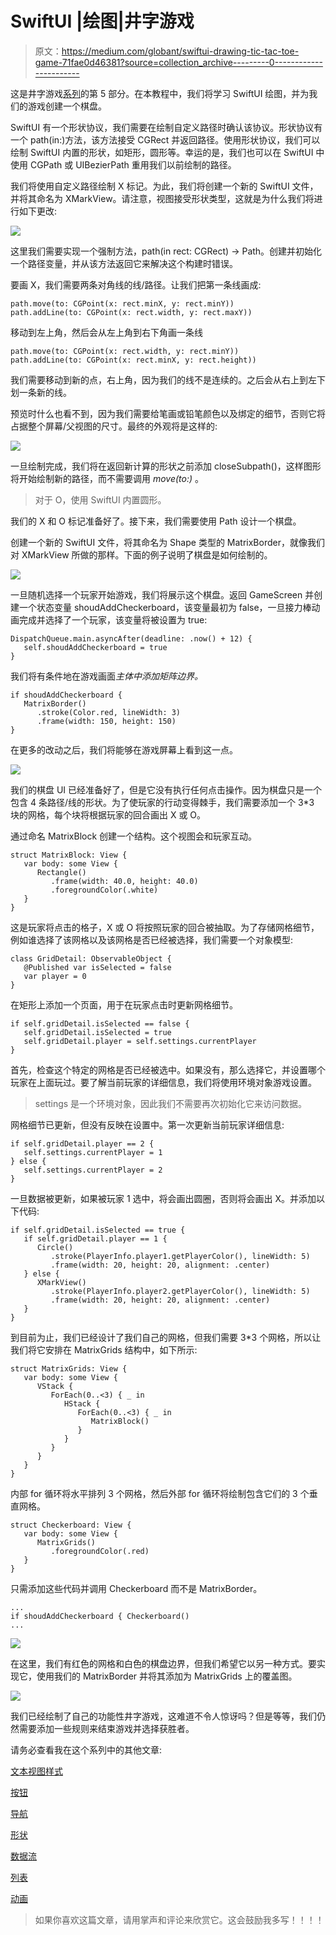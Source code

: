 # SwiftUI |绘图|井字游戏

> 原文：<https://medium.com/globant/swiftui-drawing-tic-tac-toe-game-71fae0d46381?source=collection_archive---------0----------------------->

这是井字游戏[系列](/globant/swiftui-complete-guide-with-tic-tac-toe-game-ae2fea4f980e)的第 5 部分。在本教程中，我们将学习 SwiftUI 绘图，并为我们的游戏创建一个棋盘。

SwiftUI 有一个形状协议，我们需要在绘制自定义路径时确认该协议。形状协议有一个 path(in:)方法，该方法接受 CGRect 并返回路径。使用形状协议，我们可以绘制 SwiftUI 内置的形状，如矩形，圆形等。幸运的是，我们也可以在 SwiftUI 中使用 CGPath 或 UIBezierPath 重用我们以前绘制的路径。

我们将使用自定义路径绘制 X 标记。为此，我们将创建一个新的 SwiftUI 文件，并将其命名为 XMarkView。请注意，视图接受形状类型，这就是为什么我们将进行如下更改:

![](img/4b2e366d9ac830fd98007f9af246de7b.png)

这里我们需要实现一个强制方法，path(in rect: CGRect) -> Path。创建并初始化一个路径变量，并从该方法返回它来解决这个构建时错误。

要画 X，我们需要两条对角线的线/路径。让我们把第一条线画成:

```
path.move(to: CGPoint(x: rect.minX, y: rect.minY))
path.addLine(to: CGPoint(x: rect.width, y: rect.maxY))
```

移动到左上角，然后会从左上角到右下角画一条线

```
path.move(to: CGPoint(x: rect.width, y: rect.minY))
path.addLine(to: CGPoint(x: rect.minX, y: rect.height))
```

我们需要移动到新的点，右上角，因为我们的线不是连续的。之后会从右上到左下划一条新的线。

预览时什么也看不到，因为我们需要给笔画或铅笔颜色以及绑定的细节，否则它将占据整个屏幕/父视图的尺寸。最终的外观将是这样的:

![](img/3ec318ddba38ac4bf1a0f3903e74c161.png)

一旦绘制完成，我们将在返回新计算的形状之前添加 closeSubpath()，这样图形将开始绘制新的路径，而不需要调用 *move(to:)* 。

> 对于 O，使用 SwiftUI 内置圆形。

我们的 X 和 O 标记准备好了。接下来，我们需要使用 Path 设计一个棋盘。

创建一个新的 SwiftUI 文件，将其命名为 Shape 类型的 MatrixBorder，就像我们对 XMarkView 所做的那样。下面的例子说明了棋盘是如何绘制的。

![](img/bba1d36fe4d732e26f26defe74e53ca1.png)

一旦随机选择一个玩家开始游戏，我们将展示这个棋盘。返回 GameScreen 并创建一个状态变量 shoudAddCheckerboard，该变量最初为 false，一旦接力棒动画完成并选择了一个玩家，该变量将被设置为 true:

```
DispatchQueue.main.asyncAfter(deadline: .now() + 12) {
   self.shoudAddCheckerboard = true
}
```

我们将有条件地在游戏画面*主体中添加矩阵边界。*

```
if shoudAddCheckerboard {
   MatrixBorder()
      .stroke(Color.red, lineWidth: 3)
      .frame(width: 150, height: 150)
}
```

在更多的改动之后，我们将能够在游戏屏幕上看到这一点。

![](img/d5ea109067d2b2da41f61e31211aec0c.png)

我们的棋盘 UI 已经准备好了，但是它没有执行任何点击操作。因为棋盘只是一个包含 4 条路径/线的形状。为了使玩家的行动变得棘手，我们需要添加一个 3*3 块的网格，每个块将根据玩家的回合画出 X 或 O。

通过命名 MatrixBlock 创建一个结构。这个视图会和玩家互动。

```
struct MatrixBlock: View {
   var body: some View {
      Rectangle()
         .frame(width: 40.0, height: 40.0)
         .foregroundColor(.white)
   }
}
```

这是玩家将点击的格子，X 或 O 将按照玩家的回合被抽取。为了存储网格细节，例如谁选择了该网格以及该网格是否已经被选择，我们需要一个对象模型:

```
class GridDetail: ObservableObject {
   @Published var isSelected = false
   var player = 0
}
```

在矩形上添加一个页面，用于在玩家点击时更新网格细节。

```
if self.gridDetail.isSelected == false {
   self.gridDetail.isSelected = true
   self.gridDetail.player = self.settings.currentPlayer
}
```

首先，检查这个特定的网格是否已经被选中。如果没有，那么选择它，并设置哪个玩家在上面玩过。要了解当前玩家的详细信息，我们将使用环境对象游戏设置。

> settings 是一个环境对象，因此我们不需要再次初始化它来访问数据。

网格细节已更新，但没有反映在设置中。第一次更新当前玩家详细信息:

```
if self.gridDetail.player == 2 {
   self.settings.currentPlayer = 1
} else {
   self.settings.currentPlayer = 2
}
```

一旦数据被更新，如果被玩家 1 选中，将会画出圆圈，否则将会画出 X。并添加以下代码:

```
if self.gridDetail.isSelected == true {
   if self.gridDetail.player == 1 {
      Circle()
         .stroke(PlayerInfo.player1.getPlayerColor(), lineWidth: 5)
         .frame(width: 20, height: 20, alignment: .center)
   } else {
      XMarkView()
         .stroke(PlayerInfo.player2.getPlayerColor(), lineWidth: 5)
         .frame(width: 20, height: 20, alignment: .center)
   }
}
```

到目前为止，我们已经设计了我们自己的网格，但我们需要 3*3 个网格，所以让我们将它安排在 MatrixGrids 结构中，如下所示:

```
struct MatrixGrids: View {
   var body: some View {
      VStack {
         ForEach(0..<3) { _ in
            HStack {
               ForEach(0..<3) { _ in
                  MatrixBlock()
               }
            }
         }
      }
   }
}
```

内部 for 循环将水平排列 3 个网格，然后外部 for 循环将绘制包含它们的 3 个垂直网格。

```
struct Checkerboard: View {
   var body: some View {
      MatrixGrids()
         .foregroundColor(.red)
   }
}
```

只需添加这些代码并调用 Checkerboard 而不是 MatrixBorder。

```
...
if shoudAddCheckerboard { Checkerboard()
...
```

![](img/73454397604f1442ff85e7526da758ee.png)

在这里，我们有红色的网格和白色的棋盘边界，但我们希望它以另一种方式。要实现它，使用我们的 MatrixBorder 并将其添加为 MatrixGrids 上的覆盖图。

![](img/6e15ca5bd7ae408ae0349766ddc37323.png)

我们已经绘制了自己的功能性井字游戏，这难道不令人惊讶吗？但是等等，我们仍然需要添加一些规则来结束游戏并选择获胜者。

请务必查看我在这个系列中的其他文章:

[文本视图样式](/@roy11manisha/swiftui-text-view-styling-lets-play-tic-tac-toe-game-7987909584fb)

[按钮](/@roy11manisha/swiftui-tic-tac-toe-game-button-154a35997bc)

[导航](/@roy11manisha/swiftui-navigation-tic-tac-toe-game-d05d52cf4636)

[形状](/@roy11manisha/swiftui-shapes-tic-tac-toe-game-376073b11102)

[数据流](/@roy11manisha/swiftui-data-flow-tic-tac-toe-game-bace4fbeb3ac)

[列表](/@roy11manisha/swiftui-list-tic-tac-toe-game-8ad7aaa4050)

[动画](/@roy11manisha/swiftui-animation-tic-tac-toe-game-4ffe37aba0b8)

> 如果你喜欢这篇文章，请用掌声和评论来欣赏它。这会鼓励我多写！！！！